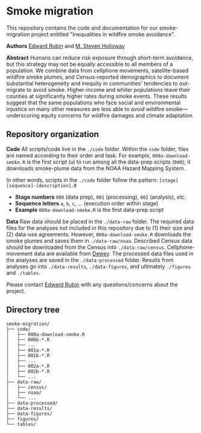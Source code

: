 # Smoke migration

This repository contains the code and documentation for our smoke-migration project entitled "Inequalities in wildfire smoke avoidance".

__Authors__ [Edward Rubin](https://edrub.in) and [M. Steven Holloway](https://mstevenholloway.mmm.page/home)

__Abstract__ Humans can reduce risk exposure through short-term avoidance, but this strategy may not be equally accessible to all members of a population. We combine data from cellphone movements, satellite-based wildfire smoke plumes, and Census-reported demographics to document substantial heterogeneity and inequity in communities' tendencies to out-migrate to avoid smoke. Higher-income and whiter populations leave their counties at significantly higher rates during smoke events. These results suggest that the same populations who face social and environmental injustice on many other measures are less able to avoid wildfire smoke—underscoring equity concerns for wildfire damages and climate adaptation.

## Repository organization

**Code** All scripts/code live in the `./code` folder. Within the `code` folder, files are named according to their order and task. For example, `000a-download-smoke.R` is the first script (`a`) to run among all the data-prep scripts (`000`); it downloads smoke-plume data from the NOAA Hazard Mapping System.

In other words, scripts in the `./code` folder follow the pattern: `[stage][sequence]-[description].R`

- **Stage numbers** `000` (data prep), `001` (processing), `002` (analysis), _etc._
- **Sequence letters** `a`, `b`, `c`, ... (execution order within stage)
- **Example** `000a-download-smoke.R` is the first data-prep script

**Data** Raw data should be placed in the `./data-raw` folder. The required data files for the analyses not included in this repository due to (1) their size and (2) data-use agreements. However, `000a-download-smoke.R` downloads the smoke plumes and saves them in `./data-raw/noaa`. Described Census data should be downloaded from the Census into `./data-raw/census`. Cellphone-movement data are available from [Dewey](https://www.deweydata.io/). The processed data files used in the analyses are saved in the `./data-processed` folder. Results from analyses go into `./data-results`, `./data-figures`, and ultimately `./figures` and `./tables`.

Please contact [Edward Rubin](https://edrub.in) with any questions/concerns about the project.

## Directory tree

```
smoke-migration/
├── code/
│   ├── 000a-download-smoke.R
│   ├── 000b-*.R
│   ├── ...
│   ├── 001a-*.R
│   ├── 001b-*.R
│   ├── ...
│   ├── 002a-*.R
│   ├── 002b-*.R
│   └── ...
├── data-raw/
│   ├── census/
│   ├── noaa/
│   └── ...
├── data-processed/
├── data-results/
├── data-figures/
├── figures/
└── tables/
```

